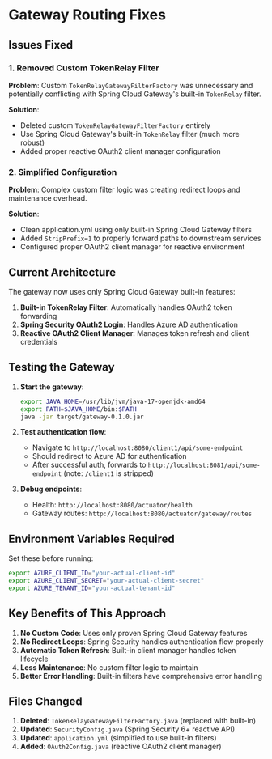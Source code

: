# Gateway Routing Fixes

## Issues Fixed

### 1. Removed Custom TokenRelay Filter
**Problem**: Custom `TokenRelayGatewayFilterFactory` was unnecessary and potentially conflicting with Spring Cloud Gateway's built-in `TokenRelay` filter.

**Solution**: 
- Deleted custom `TokenRelayGatewayFilterFactory` entirely
- Use Spring Cloud Gateway's built-in `TokenRelay` filter (much more robust)
- Added proper reactive OAuth2 client manager configuration

### 2. Simplified Configuration
**Problem**: Complex custom filter logic was creating redirect loops and maintenance overhead.

**Solution**:
- Clean application.yml using only built-in Spring Cloud Gateway filters
- Added `StripPrefix=1` to properly forward paths to downstream services
- Configured proper OAuth2 client manager for reactive environment

## Current Architecture

The gateway now uses only Spring Cloud Gateway built-in features:

1. **Built-in TokenRelay Filter**: Automatically handles OAuth2 token forwarding
2. **Spring Security OAuth2 Login**: Handles Azure AD authentication
3. **Reactive OAuth2 Client Manager**: Manages token refresh and client credentials

## Testing the Gateway

1. **Start the gateway**:
   ```bash
   export JAVA_HOME=/usr/lib/jvm/java-17-openjdk-amd64
   export PATH=$JAVA_HOME/bin:$PATH
   java -jar target/gateway-0.1.0.jar
   ```

2. **Test authentication flow**:
   - Navigate to `http://localhost:8080/client1/api/some-endpoint`
   - Should redirect to Azure AD for authentication
   - After successful auth, forwards to `http://localhost:8081/api/some-endpoint` (note: `/client1` is stripped)

3. **Debug endpoints**:
   - Health: `http://localhost:8080/actuator/health`
   - Gateway routes: `http://localhost:8080/actuator/gateway/routes`

## Environment Variables Required

Set these before running:
```bash
export AZURE_CLIENT_ID="your-actual-client-id"
export AZURE_CLIENT_SECRET="your-actual-client-secret"  
export AZURE_TENANT_ID="your-actual-tenant-id"
```

## Key Benefits of This Approach

1. **No Custom Code**: Uses only proven Spring Cloud Gateway features
2. **No Redirect Loops**: Spring Security handles authentication flow properly
3. **Automatic Token Refresh**: Built-in client manager handles token lifecycle
4. **Less Maintenance**: No custom filter logic to maintain
5. **Better Error Handling**: Built-in filters have comprehensive error handling

## Files Changed

1. **Deleted**: `TokenRelayGatewayFilterFactory.java` (replaced with built-in)
2. **Updated**: `SecurityConfig.java` (Spring Security 6+ reactive API)
3. **Updated**: `application.yml` (simplified to use built-in filters)
4. **Added**: `OAuth2Config.java` (reactive OAuth2 client manager)
